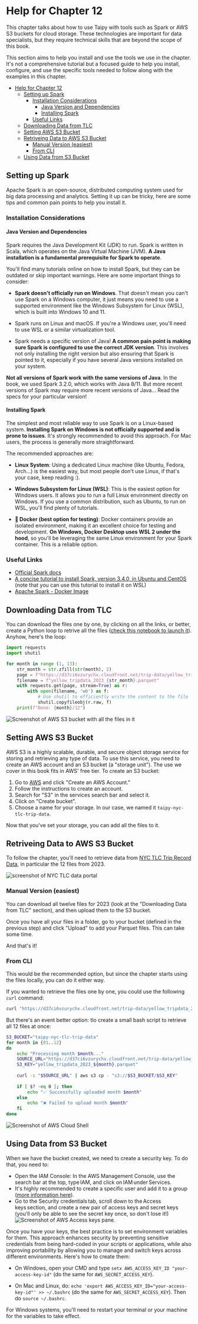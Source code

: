 # Help for Chapter 12

This chapter talks about how to use Taipy with tools such as Spark or AWS S3 buckets for cloud storage. These technologies are important for data specialists, but they require technical skills that are beyond the scope of this book.

This section aims to help you install and use the tools we use in the chapter. It's not a comprehensive tutorial but a focused guide to help you install, configure, and use the specific tools needed to follow along with the examples in this chapter.

- [Help for Chapter 12](#help-for-chapter-12)
  - [Setting up Spark](#setting-up-spark)
    - [Installation Considerations](#installation-considerations)
      - [Java Version and Dependencies](#java-version-and-dependencies)
      - [Installing Spark](#installing-spark)
    - [Useful Links](#useful-links)
  - [Downloading Data from TLC](#downloading-data-from-tlc)
  - [Setting AWS S3 Bucket](#setting-aws-s3-bucket)
  - [Retriveing Data to AWS S3 Bucket](#retriveing-data-to-aws-s3-bucket)
    - [Manual Version (easiest)](#manual-version-easiest)
    - [From CLI](#from-cli)
  - [Using Data from S3 Bucket](#using-data-from-s3-bucket)

## Setting up Spark

Apache Spark is an open-source, distributed computing system used for big data processing and analytics. Setting it up can be tricky, here are some tips and common pain points to help you install it.

### Installation Considerations

#### Java Version and Dependencies

Spark requires the Java Development Kit (JDK) to run. Spark is written in Scala, which operates on the Java Virtual Machine (JVM). **A Java installation is a fundamental prerequisite for Spark to operate**.

You'll find many tutorials online on how to install Spark, but they can be outdated or skip important warnings. Here are some important things to consider:

- **Spark doesn't officially run on Windows**. That doesn't mean you can't use Spark on a Windows computer, it just means you need to use a supported environment like the Windows Subsystem for Linux (WSL), which is built into Windows 10 and 11.

- Spark runs on Linux and macOS. If you're a Windows user, you'll need to use WSL or a similar virtualization tool.

- Spark needs a specific version of Java! **A common pain point is making sure Spark is configured to use the correct JDK version**. This involves not only installing the right version but also ensuring that Spark is pointed to it, especially if you have several Java versions installed on your system.

**Not all versions of Spark work with the same versions of Java**. In the book, we used Spark 3.2.0, which works with Java 8/11. But more recent versions of Spark may require more recent versions of Java... Read the specs for your particular version!

#### Installing Spark

The simplest and most reliable way to use Spark is on a Linux-based system. **Installing Spark on Windows is not officially supported and is prone to issues**. It's strongly recommended to avoid this approach. For Mac users, the process is generally more straightforward.

The recommended approaches are:

- **Linux System**: Using a dedicated Linux machine (like Ubuntu, Fedora, Arch...) is the easiest way, but most people don't use Linux, if that's your case, keep reading :).

- **Windows Subsystem for Linux (WSL)**: This is the easiest option for Windows users. It allows you to run a full Linux environment directly on Windows. If you use a common distribution, such as Ubuntu, to run on WSL, you'll find plenty of tutorials.

- **🥇 Docker (best option for testing)**: Docker containers provide an isolated environment, making it an excellent choice for testing and development. **On Windows, Docker Desktop uses WSL 2 under the hood**, so you'll be leveraging the same Linux environment for your Spark container. This is a reliable option.

### Useful Links

- [Official Spark docs](https://spark.apache.org/docs/latest/)
- [A concise tutorial to install Spark, version 3.4.0, in Ubuntu and CentOS](https://www.virtono.com/community/tutorial-how-to/how-to-install-apache-spark-on-ubuntu-22-04-and-centos/) (note that you can use this tutorial to install it on WSL)
- [Apache Spark - Docker Image](https://hub.docker.com/r/apache/spark/)

## Downloading Data from TLC

You can download the files one by one, by clicking on all the links, or better, create a Python loop to retrive all the files ([check this notebook to launch it](./download_tlc_data.ipynb)). Anyhow, here's the loop:

```python
import requests
import shutil

for month in range (1, 13):
    str_month = str.zfill(str(month), 2)
    page = f"https://d37ci6vzurychx.cloudfront.net/trip-data/yellow_tripdata_2023-{str_month}.parquet"
    filename = f"yellow_tripdata_2023_{str_month}.parquet"
    with requests.get(page, stream=True) as r:
        with open(filename, 'wb') as f:
            # Use shutil to efficiently write the content to the file
            shutil.copyfileobj(r.raw, f)
    print(f"Done: {month}/12")
```

![Screenshot of AWS S3 bucket with all the files in it](./img/s3_bucket.png)

## Setting AWS S3 Bucket

AWS S3 is a highly scalable, durable, and secure object storage service for storing and retrieving any type of data. To use this service, you need to create an AWS account and an S3 bucket (a "storage unit"). The use we cover in this book fits in AWS' free tier. To create an S3 bucket:

1. Go to [AWS](https://aws.amazon.com/) and click "Create an AWS Account."
2. Follow the instructions to create an account.
3. Search for "S3" in the services search bar and select it.
4. Click on "Create bucket".
5. Choose a name for your storage. In our case, we named it `taipy-nyc-tlc-trip-data`.

Now that you've set your storage, you can add all the files to it.

## Retriveing Data to AWS S3 Bucket

To follow the chapter, you'll need to retrieve data from [NYC TLC Trip Record Data](https://www.nyc.gov/site/tlc/about/tlc-trip-record-data.page), in particular the 12 files from 2023.

![screenshot of NYC TLC data portal](./img/data_source.png)

### Manual Version (easiest)

You can download all twelve files for 2023 (look at the "Downloading Data from TLC" section), and then upload them to the S3 bucket.

Once you have all your files in a folder, go to your bucket (defined in the previous step) and click "Upload" to add your Parquet files. This can take some time.

And that's it!

### From CLI

This would be the recommended option, but since the chapter starts using the files locally, you can do it either way.

If you wanted to retrieve the files one by one, you could use the following `curl` command:

```bash
curl "https://d37ci6vzurychx.cloudfront.net/trip-data/yellow_tripdata_2023-01.parquet" | aws s3 cp - s3://taipy-nyc-tlc-trip-data/yellow_tripdata_2023-01.parquet
```

But there's an event better option: tlo create a small bash script to retrieve all 12 files at once:

```bash
S3_BUCKET="taipy-nyc-tlc-trip-data" 
for month in {01..12}
do
    echo "Processing month $month..."
    SOURCE_URL="https://d37ci6vzurychx.cloudfront.net/trip-data/yellow_tripdata_2023-${month}.parquet"
    S3_KEY="yellow_tripdata_2023_${month}.parquet"
    
    curl -s "$SOURCE_URL" | aws s3 cp - "s3://$S3_BUCKET/$S3_KEY"
    
    if [ $? -eq 0 ]; then
        echo "✅ Successfully uploaded month $month"
    else
        echo "❌ Failed to upload month $month"
    fi
done
```

![Screenshot of AWS Cloud Shell](./img/aws_cloud_shell.png)

## Using Data from S3 Bucket

When we have the bucket created, we need to create a security key. To do that, you need to:

- Open the IAM Console: In the AWS Management Console, use the search bar at the top, type IAM, and click on IAM under Services.
- It's highly recommended to create a specific user and add it to a group ([more information here](https://aws.amazon.com/iam/)).
- Go to the Security credentials tab, scroll down to the Access keys section, and create a new pair of access keys and secret keys (you'll only be able to see the secret key once, so don't lose it!)
![Screenshot of AWS Access keys pane](./img/security.png).

Once you have your keys, the best practice is to set environment variables for them. This approach enhances security by preventing sensitive credentials from being hard-coded in your scripts or applications, while also improving portability by allowing you to manage and switch keys across different environments. Here's how to create them: 

- On Windows, open your CMD and type `setx AWS_ACCESS_KEY_ID "your-access-key-id"` (do the same for `AWS_SECRET_ACCESS_KEY`).

* On Mac and Linux, do: `echo 'export AWS_ACCESS_KEY_ID="your-access-key-id"' >> ~/.bashrc` (do the same for `AWS_SECRET_ACCESS_KEY`). Then do `source ~/.bashrc`.

For Windows systems, you'll need to restart your terminal or your machine for the variables to take effect.